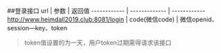##登录接口
url | 参数 | 返回值
------------ | ------------- | ------------
http://www.heimdall2019.club:8081/login | code(微信code)  | 微信openid、session—key、token
>token值设置的为一天，用户token过期需得请求该接口